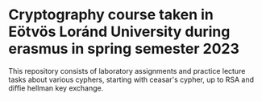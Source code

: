 # Cryptography course taken in Eötvös Loránd University during erasmus in spring semester 2023

This repository consists of laboratory assignments and practice lecture tasks about various cyphers, starting with ceasar's cypher, up to RSA and diffie hellman key exchange. 
